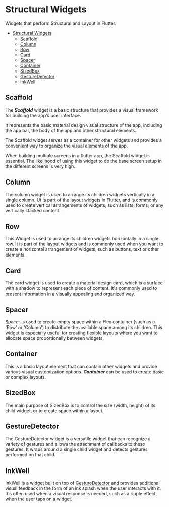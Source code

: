 # Structural Widgets

Widgets that perform Structural and Layout in Flutter.

- [Structural Widgets](#structural-widgets)
  - [Scaffold](#scaffold)
  - [Column](#column)
  - [Row](#row)
  - [Card](#card)
  - [Spacer](#spacer)
  - [Container](#container)
  - [SizedBox](#sizedbox)
  - [GestureDetector](#gesturedetector)
  - [InkWell](#inkwell)

## Scaffold

The ***Scaffold*** widget is a basic structure that provides a visual framework for building the app's user interface.

It represents the basic material design visual structure of the app, including the app bar, the body of the app and other structural elements.

The Scaffold widget serves as a container for other widgets and provides a convenient way to organize the visual elements of the app.

When building multiple screens in a flutter app, the Scaffold widget is essential. The likelihood of using this widget to do the base screen setup in the different screens is very high.

## Column

The column widget is used to arrange its children widgets vertically in a single column. Ut is part of the layout widgets in Flutter, and is commonly used to create vertical arrangements of widgets, such as lists, forms, or any vertically stacked content.

## Row

This Widget is used to arrange its children widgets horizontally in a single row. It is part of the layout widgets and is commonly used when you want to create a horizontal arrangement of widgets, such as buttons, text or other elements.

## Card

The card widget is used to create a material design card, which is a surface with a shadow to represent each piece of content. It's commonly used to present information in a visually appealing and organized way.

## Spacer

Spacer is used to create empty space within a Flex container (such as a 'Row' or 'Column') to distribute the available space among its children. This widget is especially useful for creating flexible layouts where you want to allocate space proportionally between widgets.

## Container

This is a basic layout element that can contain other widgets and provide various visual customization options. ***Container*** can be used to create basic or complex layouts.

## SizedBox

The main purpose of SizedBox is to control the size (width, height) of its child widget, or to create space within a layout.

## GestureDetector

The GestureDetector widget is a versatile widget that can recognize a variety of gestures and allows the attachment of callbacks to these gestures. It wraps around a single child widget and detects gestures performed on that child.

## InkWell

InkWell is a widget built on top of [GestureDetector](#gesturedetector) and provides additional visual feedback in the form of an ink splash when the user interacts with it. It's often used when a visual response is needed, such as a ripple effect, when the user taps on a widget.
